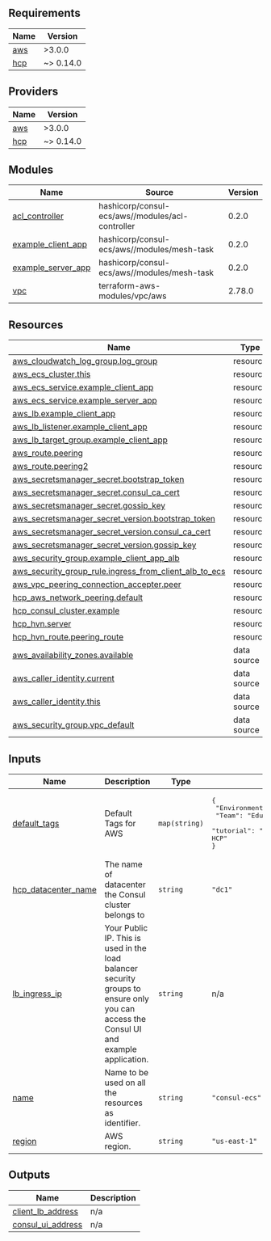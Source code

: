 ## Requirements

| Name | Version |
|------|---------|
| <a name="requirement_aws"></a> [aws](#requirement\_aws) | >3.0.0 |
| <a name="requirement_hcp"></a> [hcp](#requirement\_hcp) | ~> 0.14.0 |

## Providers

| Name | Version |
|------|---------|
| <a name="provider_aws"></a> [aws](#provider\_aws) | >3.0.0 |
| <a name="provider_hcp"></a> [hcp](#provider\_hcp) | ~> 0.14.0 |

## Modules

| Name | Source | Version |
|------|--------|---------|
| <a name="module_acl_controller"></a> [acl\_controller](#module\_acl\_controller) | hashicorp/consul-ecs/aws//modules/acl-controller | 0.2.0 |
| <a name="module_example_client_app"></a> [example\_client\_app](#module\_example\_client\_app) | hashicorp/consul-ecs/aws//modules/mesh-task | 0.2.0 |
| <a name="module_example_server_app"></a> [example\_server\_app](#module\_example\_server\_app) | hashicorp/consul-ecs/aws//modules/mesh-task | 0.2.0 |
| <a name="module_vpc"></a> [vpc](#module\_vpc) | terraform-aws-modules/vpc/aws | 2.78.0 |

## Resources

| Name | Type |
|------|------|
| [aws_cloudwatch_log_group.log_group](https://registry.terraform.io/providers/hashicorp/aws/latest/docs/resources/cloudwatch_log_group) | resource |
| [aws_ecs_cluster.this](https://registry.terraform.io/providers/hashicorp/aws/latest/docs/resources/ecs_cluster) | resource |
| [aws_ecs_service.example_client_app](https://registry.terraform.io/providers/hashicorp/aws/latest/docs/resources/ecs_service) | resource |
| [aws_ecs_service.example_server_app](https://registry.terraform.io/providers/hashicorp/aws/latest/docs/resources/ecs_service) | resource |
| [aws_lb.example_client_app](https://registry.terraform.io/providers/hashicorp/aws/latest/docs/resources/lb) | resource |
| [aws_lb_listener.example_client_app](https://registry.terraform.io/providers/hashicorp/aws/latest/docs/resources/lb_listener) | resource |
| [aws_lb_target_group.example_client_app](https://registry.terraform.io/providers/hashicorp/aws/latest/docs/resources/lb_target_group) | resource |
| [aws_route.peering](https://registry.terraform.io/providers/hashicorp/aws/latest/docs/resources/route) | resource |
| [aws_route.peering2](https://registry.terraform.io/providers/hashicorp/aws/latest/docs/resources/route) | resource |
| [aws_secretsmanager_secret.bootstrap_token](https://registry.terraform.io/providers/hashicorp/aws/latest/docs/resources/secretsmanager_secret) | resource |
| [aws_secretsmanager_secret.consul_ca_cert](https://registry.terraform.io/providers/hashicorp/aws/latest/docs/resources/secretsmanager_secret) | resource |
| [aws_secretsmanager_secret.gossip_key](https://registry.terraform.io/providers/hashicorp/aws/latest/docs/resources/secretsmanager_secret) | resource |
| [aws_secretsmanager_secret_version.bootstrap_token](https://registry.terraform.io/providers/hashicorp/aws/latest/docs/resources/secretsmanager_secret_version) | resource |
| [aws_secretsmanager_secret_version.consul_ca_cert](https://registry.terraform.io/providers/hashicorp/aws/latest/docs/resources/secretsmanager_secret_version) | resource |
| [aws_secretsmanager_secret_version.gossip_key](https://registry.terraform.io/providers/hashicorp/aws/latest/docs/resources/secretsmanager_secret_version) | resource |
| [aws_security_group.example_client_app_alb](https://registry.terraform.io/providers/hashicorp/aws/latest/docs/resources/security_group) | resource |
| [aws_security_group_rule.ingress_from_client_alb_to_ecs](https://registry.terraform.io/providers/hashicorp/aws/latest/docs/resources/security_group_rule) | resource |
| [aws_vpc_peering_connection_accepter.peer](https://registry.terraform.io/providers/hashicorp/aws/latest/docs/resources/vpc_peering_connection_accepter) | resource |
| [hcp_aws_network_peering.default](https://registry.terraform.io/providers/hashicorp/hcp/latest/docs/resources/aws_network_peering) | resource |
| [hcp_consul_cluster.example](https://registry.terraform.io/providers/hashicorp/hcp/latest/docs/resources/consul_cluster) | resource |
| [hcp_hvn.server](https://registry.terraform.io/providers/hashicorp/hcp/latest/docs/resources/hvn) | resource |
| [hcp_hvn_route.peering_route](https://registry.terraform.io/providers/hashicorp/hcp/latest/docs/resources/hvn_route) | resource |
| [aws_availability_zones.available](https://registry.terraform.io/providers/hashicorp/aws/latest/docs/data-sources/availability_zones) | data source |
| [aws_caller_identity.current](https://registry.terraform.io/providers/hashicorp/aws/latest/docs/data-sources/caller_identity) | data source |
| [aws_caller_identity.this](https://registry.terraform.io/providers/hashicorp/aws/latest/docs/data-sources/caller_identity) | data source |
| [aws_security_group.vpc_default](https://registry.terraform.io/providers/hashicorp/aws/latest/docs/data-sources/security_group) | data source |

## Inputs

| Name | Description | Type | Default | Required |
|------|-------------|------|---------|:--------:|
| <a name="input_default_tags"></a> [default\_tags](#input\_default\_tags) | Default Tags for AWS | `map(string)` | <pre>{<br>  "Environment": "dev",<br>  "Team": "Education-Consul",<br>  "tutorial": "Serverless Consul service mesh with ECS and HCP"<br>}</pre> | no |
| <a name="input_hcp_datacenter_name"></a> [hcp\_datacenter\_name](#input\_hcp\_datacenter\_name) | The name of datacenter the Consul cluster belongs to | `string` | `"dc1"` | no |
| <a name="input_lb_ingress_ip"></a> [lb\_ingress\_ip](#input\_lb\_ingress\_ip) | Your Public IP. This is used in the load balancer security groups to ensure only you can access the Consul UI and example application. | `string` | n/a | yes |
| <a name="input_name"></a> [name](#input\_name) | Name to be used on all the resources as identifier. | `string` | `"consul-ecs"` | no |
| <a name="input_region"></a> [region](#input\_region) | AWS region. | `string` | `"us-east-1"` | no |

## Outputs

| Name | Description |
|------|-------------|
| <a name="output_client_lb_address"></a> [client\_lb\_address](#output\_client\_lb\_address) | n/a |
| <a name="output_consul_ui_address"></a> [consul\_ui\_address](#output\_consul\_ui\_address) | n/a |

